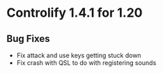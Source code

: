 # Controlify 1.4.1 for 1.20

## Bug Fixes

- Fix attack and use keys getting stuck down
- Fix crash with QSL to do with registering sounds
